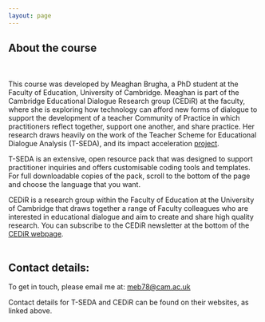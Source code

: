 ```yaml
---
layout: page
---
```


## About the course
<br/><br/>
This course was developed by Meaghan Brugha, a PhD student at the Faculty of Education, University of Cambridge. Meaghan is part of the Cambridge Educational Dialogue Research group (CEDiR) at the faculty, where she is exploring how technology can afford new forms of dialogue to support the development of a teacher Community of Practice in which practitioners reflect together, support one another, and share practice. Her research draws heavily on the work of the Teacher Scheme for Educational Dialogue Analysis (T-SEDA), and its impact acceleration [project](https://www.educ.cam.ac.uk/research/programmes/tseda/).

T-SEDA is an extensive, open resource pack that was designed to support practitioner inquiries and offers customisable coding tools and templates. For full downloadable copies of the pack, scroll to the bottom of the page and choose the language that you want.

CEDiR is a research group within the Faculty of Education at the University of Cambridge that draws together a range of Faculty colleagues who are interested in educational dialogue and aim to create and share high quality research. You can subscribe to the CEDiR newsletter at the bottom of the [CEDiR webpage](https://www.educ.cam.ac.uk/research/groups/cedir/).
<br/><br/>
## Contact details:

To get in touch, please email me at: meb78@cam.ac.uk

Contact details for T-SEDA and CEDiR can be found on their websites, as linked above.
